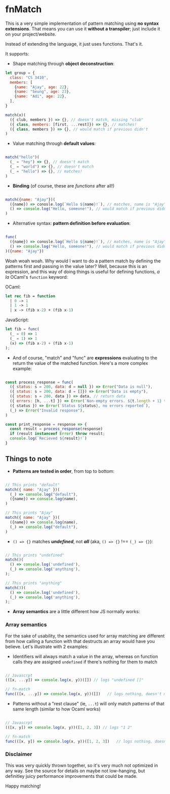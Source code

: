 # fnMatch

This is a very simple implementation of pattern matching using **no syntax extensions**. That means you can use it **without a transpiler**; just include it on your project/website.

Instead of extending the language, it just uses functions. That's it.

It supports:

- Shape matching through **object deconstruction**:

```javascript
let group = {
  class: "CS 3410",
  members: [
    {name: "Ajay", age: 22},
    {name: "Seung", age: 23},
    {name: "Adi", age: 22},
  ],
}

match(x)(
  ({ club, members }) => {}, // doesn't match, missing "club"
  ({ class, members: [first, ...rest]}) => {}, // matches!
  ({ class, members }) => {}, // would match if previous didn't
)
```

- Value matching through **default values**:

```javascript

match("hello")(
  (_ = "hey") => {}, // doesn't match
  (_ = "world") => {}, // doesn't match
  (_ = "hello") => {}, // matches!
)

```

- **Binding** (of course, these are _functions_ after all!)

```javascript

match({name: "Ajay"})(
  ({name}) => conosle.log(`Hello ${name}!`), // matches, name is "Ajay"
  () => console.log("Hello, someone!"), // would match if previous didn't
)

```

- Alternative syntax: **pattern definition before evaluation**:

```javascript

func(
  ({name}) => conosle.log(`Hello ${name}!`), // matches, name is "Ajay"
  () => console.log("Hello, someone!"), // would match if previous didn't
)({name: "Ajay"})

```

Woah woah woah. Why would I want to do a pattern match by defining the patterns first and passing in the value later? Well, because this is an expression, and this way of doing things is useful for defining functions, _a la_ OCaml's `function` keyword:

OCaml:

```ocaml
let rec fib = function
  | 0 -> 1
  | 1 -> 1
  | x -> (fib x-2) + (fib x-1)
```

JavaScript:

```javascript
let fib = func(
  (_ = 0) => 1
  (_ = 1) => 1
  (x) => (fib x-2) + (fib x-1)
);
```

- And of course, "match" and "func" are **expressions** evaluating to the return the value of the matched function. Here's a more complex example:

```javascript

const process_response = func(
  ({ status: s = 200, data: d = null }) => Error("Data is null"),
  ({ status: s = 200, data: d = []}) => Error("Data is empty"),
  ({ status: s = 200, data }) => data, // return data
  ({ errors: [h, ...t] }) => Error(`Non-empty errors. ${t.length + 1} total.`),
  ({ status }) => Error(`Status ${status}, no errors reported`),
  (_) => Error("Invalid response"),
)

const print_response = response => {
  const result = process_response(response)
  if (result instanceof Error) throw result;
  console.log(`Recieved ${result}!`)
}
```

## Things to note

- **Patterns are tested in order**, from top to bottom:

```javascript

// This prints "default"
match({ name: "Ajay" })(
  (_) => console.log("default"),
  ({name}) => console.log(name),
)

// This prints "Ajay"
match({ name: "Ajay" })(
  ({name}) => console.log(name),
  (_) => console.log("default"),
)

```

- `() => {}` matches **_undefined_**, not **_all_** (aka, `() => {}` !== `(_) => {}`):

```javascript

// This prints "undefined"
match()(
  () => console.log('undefined'),
  (_) => console.log('anything'),
);

// This prints "anything"
match(3)(
  () => console.log('undefined'),
  (_) => console.log('anything'),
);

```

- **Array semantics** are a little different how JS normally works:


### Array semantics

For the sake of usability, the semantics used for array matching are different from how calling a function with that destructs an array would have you believe. Let's illustrate with 2 examples:

- Identifiers will always match a value in the array, whereas on function calls they are assigned `undefined` if there's nothing for them to match

```javascript

// Javascrpt
(([x, ...y]) => console.log(x, y))([]) // logs "undefined []"

// fn-match
func(([x, ...y]) => console.log(x, y))([])   // logs nothing, doesn't match
```

- Patterns without a "rest clause" (ie, `...t`) will only match patterns of that same length (similar to how Ocaml works)

```javascript

// Javascrpt
(([x, y]) => console.log(x, y))([1, 2, 3]) // logs "1 2"

// fn-match
func(([x, y]) => console.log(x, y))([1, 2, 3])   // logs nothing, doesn't match
```


### Disclaimer

This was very quickly thrown together, so it's very much not optimized in any way. See the source for details on maybe not low-hanging, but definitley juicy performance improvements that could be made.

Happy matching!